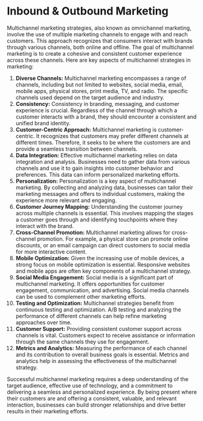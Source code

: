 # Inbound & Outbound Marketing

Multichannel marketing strategies, also known as omnichannel marketing, involve the use of multiple marketing channels to engage with and reach customers. This approach recognizes that consumers interact with brands through various channels, both online and offline. The goal of multichannel marketing is to create a cohesive and consistent customer experience across these channels. Here are key aspects of multichannel strategies in marketing:

1. **Diverse Channels:** Multichannel marketing encompasses a range of channels, including but not limited to websites, social media, email, mobile apps, physical stores, print media, TV, and radio. The specific channels used depend on the target audience and industry.
2. **Consistency:** Consistency in branding, messaging, and customer experience is crucial. Regardless of the channel through which a customer interacts with a brand, they should encounter a consistent and unified brand identity.
3. **Customer-Centric Approach:** Multichannel marketing is customer-centric. It recognizes that customers may prefer different channels at different times. Therefore, it seeks to be where the customers are and provide a seamless transition between channels.
4. **Data Integration:** Effective multichannel marketing relies on data integration and analysis. Businesses need to gather data from various channels and use it to gain insights into customer behavior and preferences. This data can inform personalized marketing efforts.
5. **Personalization:** Personalization is a key aspect of multichannel marketing. By collecting and analyzing data, businesses can tailor their marketing messages and offers to individual customers, making the experience more relevant and engaging.
6. **Customer Journey Mapping:** Understanding the customer journey across multiple channels is essential. This involves mapping the stages a customer goes through and identifying touchpoints where they interact with the brand.
7. **Cross-Channel Promotion:** Multichannel marketing allows for cross-channel promotion. For example, a physical store can promote online discounts, or an email campaign can direct customers to social media for more interactive content.
8. **Mobile Optimization:** Given the increasing use of mobile devices, a strong focus on mobile optimization is essential. Responsive websites and mobile apps are often key components of a multichannel strategy.
9. **Social Media Engagement:** Social media is a significant part of multichannel marketing. It offers opportunities for customer engagement, communication, and advertising. Social media channels can be used to complement other marketing efforts.
10. **Testing and Optimization:** Multichannel strategies benefit from continuous testing and optimization. A/B testing and analyzing the performance of different channels can help refine marketing approaches over time.
11. **Customer Support:** Providing consistent customer support across channels is vital. Customers expect to receive assistance or information through the same channels they use for engagement.
12. **Metrics and Analytics:** Measuring the performance of each channel and its contribution to overall business goals is essential. Metrics and analytics help in assessing the effectiveness of the multichannel strategy.

Successful multichannel marketing requires a deep understanding of the target audience, effective use of technology, and a commitment to delivering a seamless and personalized experience. By being present where their customers are and offering a consistent, valuable, and relevant interaction, businesses can build stronger relationships and drive better results in their marketing efforts.